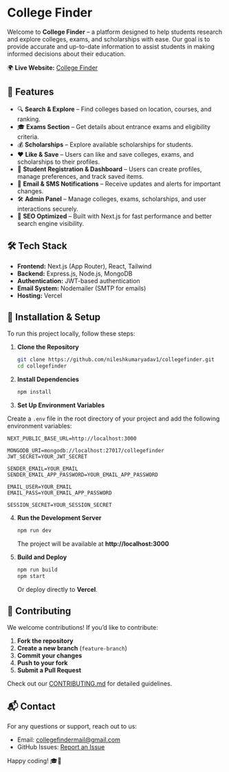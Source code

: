 # College Finder

Welcome to **College Finder** – a platform designed to help students research and explore colleges, exams, and scholarships with ease. Our goal is to provide accurate and up-to-date information to assist students in making informed decisions about their education.

🌍 **Live Website:** [College Finder](https://collegefinder.site)

## 🚀 Features

- 🔍 **Search & Explore** – Find colleges based on location, courses, and ranking.
- 🎓 **Exams Section** – Get details about entrance exams and eligibility criteria.
- 💰 **Scholarships** – Explore available scholarships for students.
- ❤️ **Like & Save** – Users can like and save colleges, exams, and scholarships to their profiles.
- 📝 **Student Registration & Dashboard** – Users can create profiles, manage preferences, and track saved items.
- 📩 **Email & SMS Notifications** – Receive updates and alerts for important changes.
- 🛠 **Admin Panel** – Manage colleges, exams, scholarships, and user interactions securely.
- 🔎 **SEO Optimized** – Built with Next.js for fast performance and better search engine visibility.

## 🛠 Tech Stack

- **Frontend:** Next.js (App Router), React, Tailwind
- **Backend:** Express.js, Node.js, MongoDB
- **Authentication:** JWT-based authentication
- **Email System:** Nodemailer (SMTP for emails)
- **Hosting:** Vercel

## 🔧 Installation & Setup

To run this project locally, follow these steps:

1. **Clone the Repository**

   ```bash
   git clone https://github.com/nileshkumaryadav1/collegefinder.git
   cd collegefinder
   ```

2. **Install Dependencies**

   ```bash
   npm install
   ```

3. **Set Up Environment Variables**

Create a `.env` file in the root directory of your project and add the following environment variables:

   ```env
   NEXT_PUBLIC_BASE_URL=http://localhost:3000

   MONGODB_URI=mongodb://localhost:27017/collegefinder
   JWT_SECRET=YOUR_JWT_SECRET

   SENDER_EMAIL=YOUR_EMAIL
   SENDER_EMAIL_APP_PASSWORD=YOUR_EMAIL_APP_PASSWORD

   EMAIL_USER=YOUR_EMAIL
   EMAIL_PASS=YOUR_EMAIL_APP_PASSWORD

   SESSION_SECRET=YOUR_SESSION_SECRET
   ```

4. **Run the Development Server**

   ```bash
   npm run dev
   ```

   The project will be available at **http://localhost:3000**

5. **Build and Deploy**
   ```bash
   npm run build
   npm start
   ```
   Or deploy directly to **Vercel**.

## 🤝 Contributing

We welcome contributions! If you’d like to contribute:

1. **Fork the repository**
2. **Create a new branch** (`feature-branch`)
3. **Commit your changes**
4. **Push to your fork**
5. **Submit a Pull Request**

Check out our [CONTRIBUTING.md](CONTRIBUTING.md) for detailed guidelines.

## 📬 Contact

For any questions or support, reach out to us:

- Email: collegefindermail@gmail.com
- GitHub Issues: [Report an Issue](https://github.com/nileshkumaryadav1/collegefinder/issues)

Happy coding! 🎓🚀
